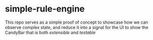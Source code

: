 # simple-rule-engine

This repo serves as a simple proof of concept to showcase how we can observe complex state, and reduce it into a signal for the UI to show the CandyBar that is both _extensible_ and _testable_
